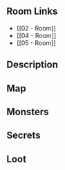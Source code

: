 ## Room Links

*  [[02 - Room]]
*  [[04 - Room]]
*  [[05 - Room]]
## Description

## Map

## Monsters

## Secrets

## Loot
